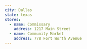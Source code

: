 ```yaml
---
city: Dallas
state: texas
stores:
  - name: Commissary
    address: 1217 Main Street
  - name: Community Market
    address: 778 Fort Worth Avenue
---
```

